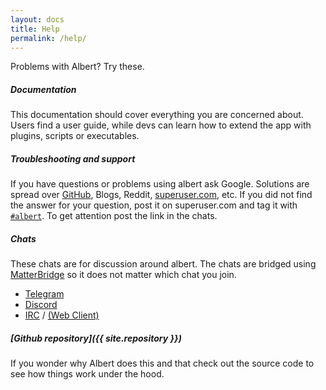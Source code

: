 ```yaml
---
layout: docs
title: Help
permalink: /help/
---
```


Problems with Albert? Try these.

##### Documentation

This documentation should cover everything you are concerned about. Users find a user guide, while devs can learn how to extend the app with plugins, scripts or executables.

##### Troubleshooting and support

If you have questions or problems using albert ask Google. Solutions are spread over [GitHub](https://github.com/albertlauncher/albert/issues), Blogs, Reddit, [superuser.com](https://superuser.com/questions/tagged/albert), etc. If you did not find the answer for your question, post it on superuser.com and tag it with [`#albert`](https://superuser.com/questions/tagged/albert). To get attention post the link in the chats.

##### Chats

These chats are for discussion around albert. The chats are bridged using [MatterBridge](https://github.com/42wim/matterbridge) so it does not matter which chat you join.

- [Telegram](https://telegram.me/albert_launcher_community)
- [Discord](https://discord.gg/t8G2EkvRZh)
- [IRC](irc://irc.freenode.net/albertlauncher) / [(Web Client)](http://webchat.freenode.net?channels=%23albertlauncher)

##### [Github repository]({{ site.repository }})

If you wonder why Albert does this and that check out the source code to see how things work under the hood.
